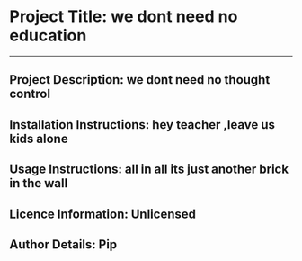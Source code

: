 
        
# **Project Title:**  we dont need no education

        
*** 
        
## **Project Description:**  we dont need no thought control

        
## **Installation Instructions:** hey teacher ,leave us kids alone

        
## **Usage Instructions:** all in all its just another brick in the wall

        
## **Licence Information:** Unlicensed
        
## **Author Details:** Pip

        